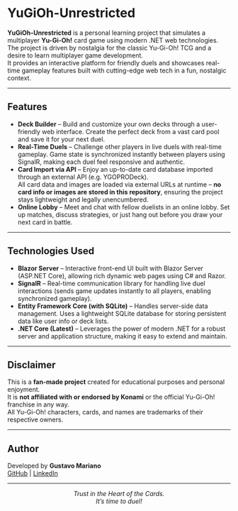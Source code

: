 # YuGiOh-Unrestricted

**YuGiOh-Unrestricted** is a personal learning project that simulates a multiplayer **Yu-Gi-Oh!** card game using modern .NET web technologies.  
The project is driven by nostalgia for the classic Yu-Gi-Oh! TCG and a desire to learn multiplayer game development.  
It provides an interactive platform for friendly duels and showcases real-time gameplay features built with cutting-edge web tech in a fun, nostalgic context.

---

## Features

- **Deck Builder** – Build and customize your own decks through a user-friendly web interface. Create the perfect deck from a vast card pool and save it for your next duel.  
- **Real-Time Duels** – Challenge other players in live duels with real-time gameplay. Game state is synchronized instantly between players using SignalR, making each duel feel responsive and authentic.  
- **Card Import via API** – Enjoy an up-to-date card database imported through an external API (e.g. YGOPRODeck).  
  All card data and images are loaded via external URLs at runtime – **no card info or images are stored in this repository**, ensuring the project stays lightweight and legally unencumbered.  
- **Online Lobby** – Meet and chat with fellow duelists in an online lobby. Set up matches, discuss strategies, or just hang out before you draw your next card in battle.  

---

## Technologies Used

- **Blazor Server** – Interactive front-end UI built with Blazor Server (ASP.NET Core), allowing rich dynamic web pages using C# and Razor.  
- **SignalR** – Real-time communication library for handling live duel interactions (sends game updates instantly to all players, enabling synchronized gameplay).  
- **Entity Framework Core (with SQLite)** – Handles server-side data management. Uses a lightweight SQLite database for storing persistent data like user info or deck lists.  
- **.NET Core (Latest)** – Leverages the power of modern .NET for a robust server and application structure, making it easy to extend and maintain.  

---

## Disclaimer

This is a **fan-made project** created for educational purposes and personal enjoyment.  
It is **not affiliated with or endorsed by Konami** or the official Yu-Gi-Oh! franchise in any way.  
All Yu-Gi-Oh! characters, cards, and names are trademarks of their respective owners.  

---

## Author

Developed by **Gustavo Mariano**  
[GitHub](https://github.com/GustavoMariano) | [LinkedIn](https://www.linkedin.com/in/gustavo-mariano)

---

<div align="center">

*Trust in the Heart of the Cards.*  
*It’s time to duel!*  

</div>
